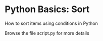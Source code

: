  # Python Basics: Sort

 How to sort items using conditions in Python

 Browse the file script.py for more details
